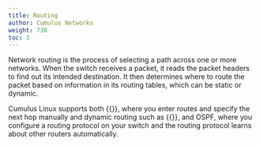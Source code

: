 ```yaml
---
title: Routing
author: Cumulus Networks
weight: 730
toc: 3
---
```

Network routing is the process of selecting a path across one or more networks. When the switch receives a packet, it reads the packet headers to find out its intended destination. It then determines where to route the packet based on information in its routing tables, which can be static or dynamic.

Cumulus Linux supports both {{<link url="Static-Routing">}}, where you enter routes and specify the next hop manually and dynamic routing such as {{<link url="Border-Gateway-Protocol-BGP" text="BGP">}}, and OSPF, where you configure a routing protocol on your switch and the routing protocol learns about other routers automatically.
